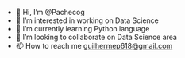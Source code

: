 - 👋 Hi, I’m @Pachecog
- 👀 I’m interested in working on Data Science
- 🌱 I’m currently learning Python language
- 💞️ I’m looking to collaborate on Data Science area
- 📫 How to reach me guilhermep618@gmail.com

<!---
Pachecog/Pachecog is a ✨ special ✨ repository because its `README.md` (this file) appears on your GitHub profile.
You can click the Preview link to take a look at your changes.
--->
